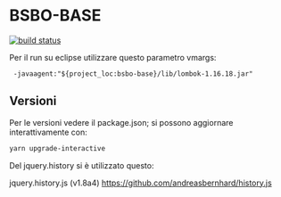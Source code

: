 BSBO-BASE
=========

[![build status](https://dev.besmartbeopen.it/besmartbeopen/bsbo-base/badges/master/build.svg)](https://dev.besmartbeopen.it/besmartbeopen/bsbo-base/badges/master/build.svg)

Per il run su eclipse utilizzare questo parametro vmargs:
```
 -javaagent:"${project_loc:bsbo-base}/lib/lombok-1.16.18.jar"
```

Versioni
--------

Per le versioni vedere il package.json; si possono aggiornare interattivamente
con:

```sh
yarn upgrade-interactive
```

Del jquery.history si è utilizzato questo:

jquery.history.js (v1.8a4) https://github.com/andreasbernhard/history.js
